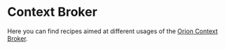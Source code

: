 # Context Broker

Here you can find recipes aimed at different usages of the [Orion Context Broker](https://github.com/telefonicaid/fiware-orion/blob/master/README.md).
